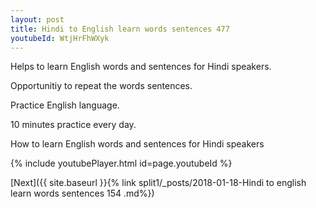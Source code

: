 ```yaml
---
layout: post
title: Hindi to English learn words sentences 477 
youtubeId: WtjHrFhWXyk
---
```

 
 
Helps to learn English words and sentences for Hindi speakers.

Opportunitiy to repeat the words sentences. 

Practice English language. 
 
10 minutes practice every day. 
 
How to learn English words and sentences for Hindi speakers 
 
{% include youtubePlayer.html id=page.youtubeId %}
 
 
[Next]({{ site.baseurl }}{% link  split1/_posts/2018-01-18-Hindi to english learn words sentences 154 .md%})
 
